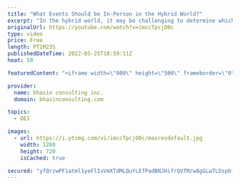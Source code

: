 ```yaml
---
title: "What Events Should be In-Person in the Hybrid World?"
excerpt: "In the hybrid world, it may be challenging to determine which activities, meetings and events should take place in person instead of virtually. In this video, bci’s CEO and DEI expert Ritu Bhasin breaks down a list of recommendations for the types of team interactions to hold in-person, if possible."
originalUrl: https://youtube.com/watch?v=imccTpcjO0c
type: video
price: Free
length: PT1M23S
publishedDateTime: 2022-05-25T18:59:11Z
heat: 50

featuredContent: "<iframe width=\"800\" height=\"500\" frameborder=\"0\" src=\"https://www.youtube.com/embed/imccTpcjO0c\" allow=\"accelerometer; autoplay; encrypted-media; gyroscope; picture-in-picture\" allowfullscreen></iframe>"

provider:
  name: bhasin consulting inc.
  domain: bhasinconsulting.com

topics:
  - DEI

images:
  - url: https://i.ytimg.com/vi/imccTpcjO0c/maxresdefault.jpg
    width: 1280
    height: 720
    isCached: true

secured: "yfQrzwPF1atml1yeFlIvVmXTdMLQuYLEfPadBNJHifrQVfM/w8gGLwTLDspbfRYSWXwHVHX14I09wg6mqSEbdYQbnwfrRIwNxYfkW+flVS6/GzvRoUL+IVLXZ+uqalKOzuWct34gU18gTm5rx6wgZKySInJgaPdfiFEnSblgljJpqpjNWxKNF84hU12QF4u/BAdKlcWvy15iuCfC9rOus1Lmxgsoi001nzbixit9M8onsargONN1fsCuk0sRvgqHWzPnnQIwvGo6iv59BPiuU4AHixFJ5tKDwDB1JJLc7c4bwyS8tN+t/T1ZvJpJgv/4w+D5vZ25FIxPSUorXxrJT2iSd2nY3azcwIiTWXctk2oBtkgibGNzW7qkMcU+NemHZrWQzk9SBy6h6j3TWNyn3l7WNUk0sbDRQr64uYggZhQ=;/Uons38j9HXFQZLmcuCHtw=="
---
```


